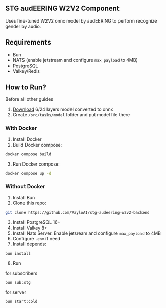 ## STG audEERING W2V2 Component

Uses fine-tuned W2V2 onnx model by audEERING to perform recognize gender by audio.

## Requirements

- Bun
- NATS (enable jetstream and configure `max_payload` to 4MB)
- PostgreSQL
- Valkey/Redis

## How to Run?

Before all other guides

1. [Download](https://zenodo.org/records/7761387) 6/24 layers model converted to onnx
2. Create `/src/tasks/model` folder and put model file there

### With Docker

1. Install Docker
2. Build Docker compose:

```bash
docker compose build
```

3. Run Docker compose:

```bash
docker compose up -d
```

### Without Docker

1. Install Bun
2. Clone this repo:

```bash
git clone https://github.com/VayloAI/stg-audeering-w2v2-backend
```

3. Install PostgreSQL 16+
4. Install Valkey 8+
5. Install Nats Server. Enable jetsream and configure `max_payload` to 4MB
6. Configure `.env` if need
7. Install depends:

```bash
bun install
```

8. Run

for subscribers

```bash
bun sub:stg
```

for server

```bash
bun start:cold
```
